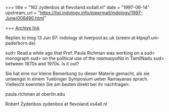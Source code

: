 +++
title = "162 zydenbos at flevoland.xs4all.nl"
date = "1997-06-14"
upstream_url = "https://list.indology.info/pipermail/indology/1997-June/008490.html"

+++
[Archive link](https://list.indology.info/pipermail/indology/1997-June/008490.html)


Replies to msg 13 Jun 97: indology at liverpool.ac.uk
(sreeni at ktpsp1.uni-paderborn.de)

 sud> Read a while ago that Prof. Paula Richman was working on a
 sud> monograph
 sud> on the political use of the _raamaayaNa_ in TamilNadu
 sud> between 1870s and 1970s. Is it out?

Sie hat eine nur kleine Bemerkung zu dieser Materie gemacht, als sie unlaengst
in einem Tuebinger Symposium ueber Ramayanas sprach. Vielleicht koennten Sie am
besten direkt bei ihr nachfragen:

paula.richman at oberlin.edu


Robert Zydenbos
zydenbos at flevoland.xs4all.nl





